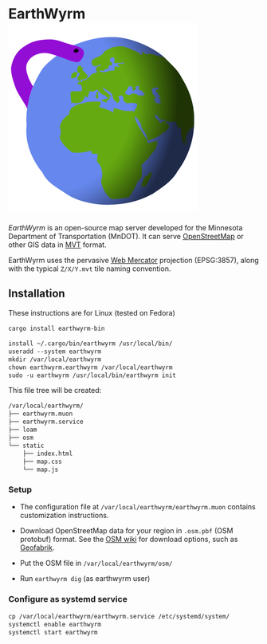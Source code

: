 # EarthWyrm ![Logo](../earthwyrm.svg)

*EarthWyrm* is an open-source map server developed for the Minnesota Department
of Transportation (MnDOT).  It can serve [OpenStreetMap] or other GIS data in
[MVT] format.

EarthWyrm uses the pervasive [Web Mercator] projection (EPSG:3857), along with
the typical `Z/X/Y.mvt` tile naming convention.

## Installation

These instructions are for Linux (tested on Fedora)

```console
cargo install earthwyrm-bin
```

```console (root)
install ~/.cargo/bin/earthwyrm /usr/local/bin/
useradd --system earthwyrm
mkdir /var/local/earthwyrm
chown earthwyrm.earthwyrm /var/local/earthwyrm
sudo -u earthwyrm /usr/local/bin/earthwyrm init
```

This file tree will be created:
```
/var/local/earthwyrm/
├── earthwyrm.muon
├── earthwyrm.service
├── loam
├── osm
└── static
    ├── index.html
    ├── map.css
    └── map.js
```

### Setup

* The configuration file at `/var/local/earthwyrm/earthwyrm.muon` contains
  customization instructions.

* Download OpenStreetMap data for your region in `.osm.pbf` (OSM protobuf)
  format.  See the [OSM wiki] for download options, such as [Geofabrik].

* Put the OSM file in `/var/local/earthwyrm/osm/`

* Run `earthwyrm dig` (as earthwyrm user)


### Configure as systemd service

```console (root)
cp /var/local/earthwyrm/earthwyrm.service /etc/systemd/system/
systemctl enable earthwyrm
systemctl start earthwyrm
```


[Geofabrik]: http://download.geofabrik.de/
[MVT]: https://github.com/mapbox/vector-tile-spec
[OpenStreetMap]: https://www.openstreetmap.org/about
[OSM wiki]: https://wiki.openstreetmap.org/wiki/Downloading_data
[Web Mercator]: https://en.wikipedia.org/wiki/Web_Mercator_projection
